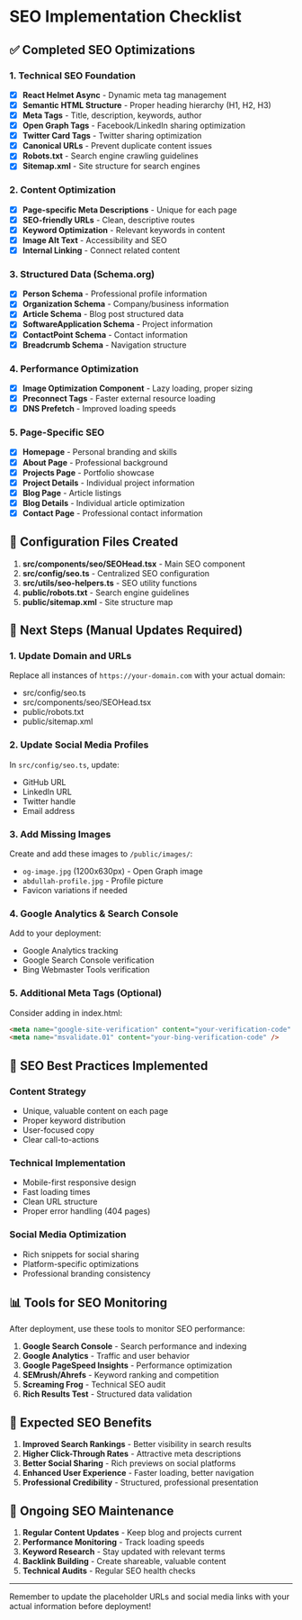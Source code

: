# SEO Implementation Checklist

## ✅ Completed SEO Optimizations

### 1. Technical SEO Foundation

- [x] **React Helmet Async** - Dynamic meta tag management
- [x] **Semantic HTML Structure** - Proper heading hierarchy (H1, H2, H3)
- [x] **Meta Tags** - Title, description, keywords, author
- [x] **Open Graph Tags** - Facebook/LinkedIn sharing optimization
- [x] **Twitter Card Tags** - Twitter sharing optimization
- [x] **Canonical URLs** - Prevent duplicate content issues
- [x] **Robots.txt** - Search engine crawling guidelines
- [x] **Sitemap.xml** - Site structure for search engines

### 2. Content Optimization

- [x] **Page-specific Meta Descriptions** - Unique for each page
- [x] **SEO-friendly URLs** - Clean, descriptive routes
- [x] **Keyword Optimization** - Relevant keywords in content
- [x] **Image Alt Text** - Accessibility and SEO
- [x] **Internal Linking** - Connect related content

### 3. Structured Data (Schema.org)

- [x] **Person Schema** - Professional profile information
- [x] **Organization Schema** - Company/business information
- [x] **Article Schema** - Blog post structured data
- [x] **SoftwareApplication Schema** - Project information
- [x] **ContactPoint Schema** - Contact information
- [x] **Breadcrumb Schema** - Navigation structure

### 4. Performance Optimization

- [x] **Image Optimization Component** - Lazy loading, proper sizing
- [x] **Preconnect Tags** - Faster external resource loading
- [x] **DNS Prefetch** - Improved loading speeds

### 5. Page-Specific SEO

- [x] **Homepage** - Personal branding and skills
- [x] **About Page** - Professional background
- [x] **Projects Page** - Portfolio showcase
- [x] **Project Details** - Individual project information
- [x] **Blog Page** - Article listings
- [x] **Blog Details** - Individual article optimization
- [x] **Contact Page** - Professional contact information

## 🔧 Configuration Files Created

1. **src/components/seo/SEOHead.tsx** - Main SEO component
2. **src/config/seo.ts** - Centralized SEO configuration
3. **src/utils/seo-helpers.ts** - SEO utility functions
4. **public/robots.txt** - Search engine guidelines
5. **public/sitemap.xml** - Site structure map

## 📝 Next Steps (Manual Updates Required)

### 1. Update Domain and URLs

Replace all instances of `https://your-domain.com` with your actual domain:

- src/config/seo.ts
- src/components/seo/SEOHead.tsx
- public/robots.txt
- public/sitemap.xml

### 2. Update Social Media Profiles

In `src/config/seo.ts`, update:

- GitHub URL
- LinkedIn URL
- Twitter handle
- Email address

### 3. Add Missing Images

Create and add these images to `/public/images/`:

- `og-image.jpg` (1200x630px) - Open Graph image
- `abdullah-profile.jpg` - Profile picture
- Favicon variations if needed

### 4. Google Analytics & Search Console

Add to your deployment:

- Google Analytics tracking
- Google Search Console verification
- Bing Webmaster Tools verification

### 5. Additional Meta Tags (Optional)

Consider adding in index.html:

```html
<meta name="google-site-verification" content="your-verification-code" />
<meta name="msvalidate.01" content="your-bing-verification-code" />
```

## 🚀 SEO Best Practices Implemented

### Content Strategy

- Unique, valuable content on each page
- Proper keyword distribution
- User-focused copy
- Clear call-to-actions

### Technical Implementation

- Mobile-first responsive design
- Fast loading times
- Clean URL structure
- Proper error handling (404 pages)

### Social Media Optimization

- Rich snippets for social sharing
- Platform-specific optimizations
- Professional branding consistency

## 📊 Tools for SEO Monitoring

After deployment, use these tools to monitor SEO performance:

1. **Google Search Console** - Search performance and indexing
2. **Google Analytics** - Traffic and user behavior
3. **Google PageSpeed Insights** - Performance optimization
4. **SEMrush/Ahrefs** - Keyword ranking and competition
5. **Screaming Frog** - Technical SEO audit
6. **Rich Results Test** - Structured data validation

## 🎯 Expected SEO Benefits

1. **Improved Search Rankings** - Better visibility in search results
2. **Higher Click-Through Rates** - Attractive meta descriptions
3. **Better Social Sharing** - Rich previews on social platforms
4. **Enhanced User Experience** - Faster loading, better navigation
5. **Professional Credibility** - Structured, professional presentation

## 🔄 Ongoing SEO Maintenance

1. **Regular Content Updates** - Keep blog and projects current
2. **Performance Monitoring** - Track loading speeds
3. **Keyword Research** - Stay updated with relevant terms
4. **Backlink Building** - Create shareable, valuable content
5. **Technical Audits** - Regular SEO health checks

---

Remember to update the placeholder URLs and social media links with your actual information before deployment!
